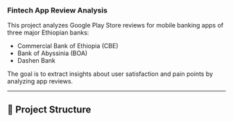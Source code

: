 ### Fintech App Review Analysis

This project analyzes Google Play Store reviews for mobile banking apps of three major Ethiopian banks:  
- Commercial Bank of Ethiopia (CBE)  
- Bank of Abyssinia (BOA)  
- Dashen Bank  

The goal is to extract insights about user satisfaction and pain points by analyzing app reviews.

---

## 📁 Project Structure

